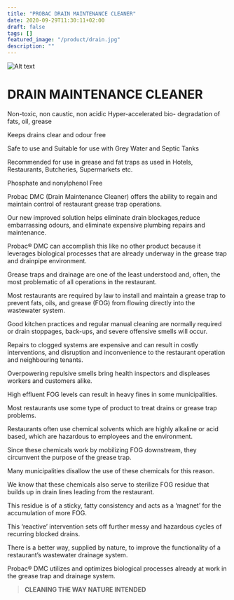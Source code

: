 ```yaml
---
title: "PROBAC DRAIN MAINTENANCE CLEANER"
date: 2020-09-29T11:30:11+02:00
draft: false
tags: []
featured_image: "/product/drain.jpg"
description: ""
---
```

![Alt text](/product/drain.jpg)
# DRAIN MAINTENANCE CLEANER

Non-toxic, non caustic, non acidic
Hyper-accelerated bio-
degradation of fats, oil, grease

Keeps drains clear and
odour free

Safe to use and Suitable for
use with Grey Water and
Septic Tanks

Recommended for use in grease and fat traps as used in Hotels, Restaurants, Butcheries, Supermarkets etc.

Phosphate and nonylphenol
Free

Probac DMC (Drain Maintenance
Cleaner) offers the ability to regain and
maintain control of restaurant grease
trap operations. 

Our new improved solution helps eliminate drain blockages,reduce embarrassing odours, and eliminate expensive
plumbing repairs and maintenance.

Probac® DMC can accomplish this like no other product because it leverages biological processes that are already underway in the grease trap and drainpipe environment.

Grease traps and drainage are one of the least understood and, often, the most problematic of all operations in the restaurant. 

Most restaurants are
required by law to install and maintain a grease trap to
prevent fats, oils, and grease (FOG) from flowing
directly into the wastewater system. 

Good kitchen
practices and regular manual cleaning are normally
required or drain stoppages, back-ups, and severe
offensive smells will occur. 

Repairs to clogged systems are
expensive and can result in costly interventions, and
disruption and inconvenience to the restaurant
operation and neighbouring tenants.

Overpowering repulsive smells bring health inspectors and
displeases workers and customers alike. 

High effluent
FOG levels can result in heavy fines in some
municipalities.

Most restaurants use some type of product to treat
drains or grease trap problems. 

Restaurants often use
chemical solvents which are highly alkaline or acid
based, which are hazardous to employees and the
environment. 

Since these chemicals work by mobilizing
FOG downstream, they circumvent the purpose of the
grease trap. 

Many municipalities disallow the use of
these chemicals for this reason. 

We know that these
chemicals also serve to sterilize FOG residue that
builds up in drain lines leading from the restaurant.

This residue is of a sticky, fatty consistency and acts as
a ‘magnet’ for the accumulation of more FOG. 

This
‘reactive’ intervention sets off further messy and
hazardous cycles of recurring blocked drains. 

There is
a better way, supplied by nature, to improve the
functionality of a restaurant’s wastewater drainage
system. 

Probac® DMC utilizes and optimizes
biological processes already at work in the grease trap
and drainage system.



> **CLEANING THE WAY NATURE INTENDED**